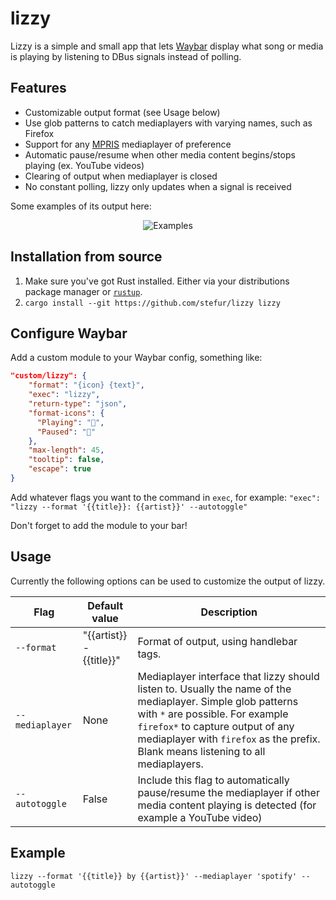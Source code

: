 # lizzy

Lizzy is a simple and small app that lets [Waybar](https://github.com/Alexays/Waybar) display what song or media is playing by listening to DBus signals instead of polling.
  
## Features
- Customizable output format (see Usage below)
- Use glob patterns to catch mediaplayers with varying names, such as Firefox
- Support for any [MPRIS](https://wiki.archlinux.org/title/MPRIS) mediaplayer of preference
- Automatic pause/resume when other media content begins/stops playing (ex. YouTube videos)
- Clearing of output when mediaplayer is closed
- No constant polling, lizzy only updates when a signal is received
  
Some examples of its output here:  
<p align="center">
    <img src="assets/examples.png" alt="Examples">
</p>

## Installation from source
1. Make sure you've got Rust installed. Either via your distributions package manager or [`rustup`](https://rustup.rs/).
2. `cargo install --git https://github.com/stefur/lizzy lizzy`

## Configure Waybar
Add a custom module to your Waybar config, something like:  

```json
"custom/lizzy": {
    "format": "{icon} {text}",
    "exec": "lizzy",
    "return-type": "json",
    "format-icons": {
      "Playing": "󰐊",
      "Paused": "󰏤"
    },
    "max-length": 45,
    "tooltip": false,
    "escape": true
}
```

Add whatever flags you want to the command in `exec`, for example: `"exec": "lizzy --format '{{title}}: {{artist}}' --autotoggle"`

Don't forget to add the module to your bar!

## Usage
Currently the following options can be used to customize the output of lizzy.

| Flag | Default value | Description |
| --- | --- | --- |
| `--format` | "{{artist}} - {{title}}" | Format of output, using handlebar tags. |
| `--mediaplayer`| None | Mediaplayer interface that lizzy should listen to. Usually the name of the mediaplayer. Simple glob patterns with `*` are possible. For example `firefox*` to capture output of any mediaplayer with `firefox` as the prefix. Blank means listening to all mediaplayers. |
| `--autotoggle` | False | Include this flag to automatically pause/resume the mediaplayer if other media content playing is detected (for example a YouTube video) |

## Example
`lizzy --format '{{title}} by {{artist}}' --mediaplayer 'spotify' --autotoggle`
